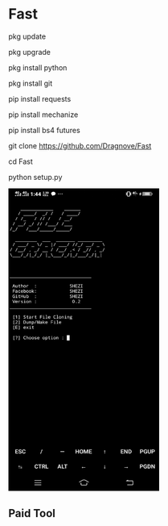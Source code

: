 # Fast

pkg update

pkg upgrade

pkg install python

pkg install git

pip install requests

pip install mechanize

pip install bs4 futures

git clone https://github.com/Dragnove/Fast

cd Fast

python setup.py



<p align="left">
<img src='https://github.com/Dragnove/Fast/blob/main/Screenshot_20221128_134458.jpg' style="height:600px;width:300px;" >

  
  ## Paid Tool
